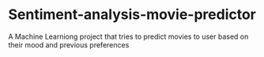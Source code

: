# Sentiment-analysis-movie-predictor
A Machine Learniong project that tries to predict movies to user based on their mood and previous preferences
